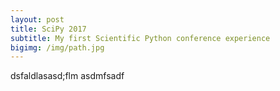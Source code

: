 ```yaml
---
layout: post
title: SciPy 2017
subtitle: My first Scientific Python conference experience
bigimg: /img/path.jpg
---
```


dsfaldlasasd;flm asdmfsadf